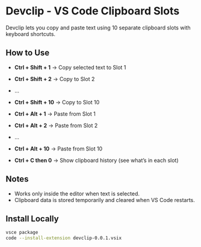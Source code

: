 # Devclip - VS Code Clipboard Slots

Devclip lets you copy and paste text using 10 separate clipboard slots with keyboard shortcuts.

## How to Use

- **Ctrl + Shift + 1** → Copy selected text to Slot 1  
- **Ctrl + Shift + 2** → Copy to Slot 2  
- ...  
- **Ctrl + Shift + 10** → Copy to Slot 10

- **Ctrl + Alt + 1** → Paste from Slot 1  
- **Ctrl + Alt + 2** → Paste from Slot 2  
- ...  
- **Ctrl + Alt + 10** → Paste from Slot 10

- **Ctrl + C then 0** → Show clipboard history (see what’s in each slot)

## Notes

- Works only inside the editor when text is selected.
- Clipboard data is stored temporarily and cleared when VS Code restarts.

## Install Locally

```bash
vsce package
code --install-extension devclip-0.0.1.vsix
```
